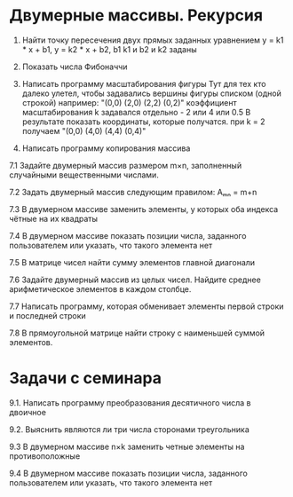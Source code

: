 # Двумерные массивы. Рекурсия

1. Найти точку пересечения двух прямых заданных уравнением y = k1 * x + b1, y = k2 * x + b2, b1 k1 и b2 и k2 заданы
2. Показать числа Фибоначчи
3. Написать программу масштабирования фигуры
Тут для тех кто далеко улетел, чтобы задавались вершины фигуры списком (одной строкой)
например: "(0,0) (2,0) (2,2) (0,2)"
коэффициент масштабирования k задавался отдельно - 2 или 4 или 0.5
В результате показать координаты, которые получатся.
при k = 2 получаем "(0,0) (4,0) (4,4) (0,4)"

4. Написать программу копирования массива

7.1 Задайте двумерный массив размером m×n, заполненный случайными вещественными числами.

7.2 Задать двумерный массив следующим правилом: Aₘₙ = m+n

7.3 В двумерном массиве заменить элементы, у которых оба индекса чётные на их квадраты

7.4 В двумерном массиве показать позиции числа, заданного пользователем или указать, что такого элемента нет

7.5 В матрице чисел найти сумму элементов главной диагонали

7.6 Задайте двумерный массив из целых чисел. Найдите среднее арифметическое элементов в каждом столбце.

7.7 Написать программу, которая обменивает элементы первой строки и последней строки

7.8 В прямоугольной матрице найти строку с наименьшей суммой элементов.





# Задачи с семинара

 9.1. Написать программу преобразования десятичного числа в двоичное
 
 9.2. Выяснить являются ли три числа сторонами треугольника

 9.3 В двумерном массиве n×k заменить четные элементы на противоположные

 9.4 В двумерном массиве показать позиции числа, заданного пользователем или указать, что такого элемента нет